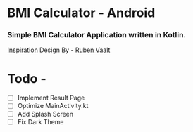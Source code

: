 # BMI Calculator - Android
### Simple BMI Calculator Application written in Kotlin.
[Inspiration](https://github.com/londonappbrewery/bmi-calculator-flutter)
Design By - [Ruben Vaalt]("https://dribbble.com/shots/4585382-Simple-BMI-Calculator")

# Todo -
- [ ] Implement Result Page
- [ ] Optimize MainActivity.kt
- [ ] Add Splash Screen
- [ ] Fix Dark Theme